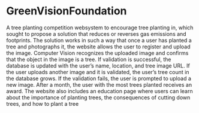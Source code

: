 # GreenVisionFoundation
A tree planting competition websystem to encourage tree planting in, which sought to propose a 
solution that reduces or reverses gas emissions and footprints. The solution works in such a way 
that once a user has planted a tree and photographs it, the website allows the user to register and 
upload the image.  Computer Vision recognizes the uploaded image and confirms that the 
object in the image is a tree. If validation is successful, the database is updated with the user’s 
name, location, and tree image URL. If the user uploads another image and it is validated, the 
user’s tree count in the database grows. If the validation fails, the user is prompted to upload a 
new image. After a month, the user with the most trees planted receives an award. The website 
also includes an education page where users can learn about the importance of planting trees, the 
consequences of cutting down trees, and how to plant a tree
